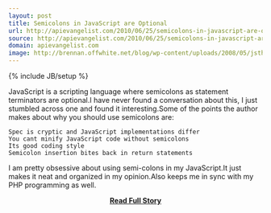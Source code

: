 ```yaml
---
layout: post
title: Semicolons in JavaScript are Optional
url: http://apievangelist.com/2010/06/25/semicolons-in-javascript-are-optional/
source: http://apievangelist.com/2010/06/25/semicolons-in-javascript-are-optional/
domain: apievangelist.com
image: http://brennan.offwhite.net/blog/wp-content/uploads/2008/05/jsthegoodparts.jpg
---
```

{% include JB/setup %}<p>JavaScript is a scripting language where semicolons as statement terminators are optional.I have never found a conversation about this, I just stumbled across one and found it interesting.Some of the points the author makes about why you should use semicolons are:

	Spec is cryptic and JavaScript implementations differ
	You cant minify JavaScript code without semicolons
	Its good coding style
	Semicolon insertion bites back in return statements

I am pretty obsessive about using semi-colons in my JavaScript.It just makes it neat and organized in my opinion.Also keeps me in sync with my PHP programming as well.</p>
<center><p><a href="http://apievangelist.com/2010/06/25/semicolons-in-javascript-are-optional/" style='padding:25px; font-sze:18px; font-weight: bold;'>Read Full Story</a></p></center>
